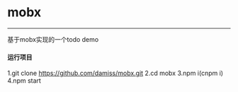 # mobx
------

基于mobx实现的一个todo demo

#### 运行项目
1.git clone https://github.com/damiss/mobx.git
2.cd mobx
3.npm i(cnpm i)
4.npm start


